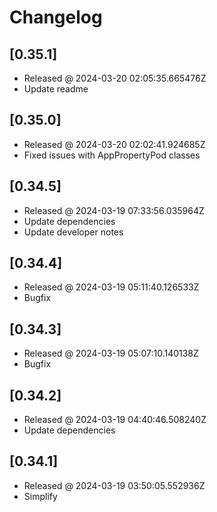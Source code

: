 # Changelog

## [0.35.1]

- Released @ 2024-03-20 02:05:35.665476Z
- Update readme

## [0.35.0]

- Released @ 2024-03-20 02:02:41.924685Z
- Fixed issues with AppPropertyPod classes

## [0.34.5]

- Released @ 2024-03-19 07:33:56.035964Z
- Update dependencies
- Update developer notes

## [0.34.4]

- Released @ 2024-03-19 05:11:40.126533Z
- Bugfix

## [0.34.3]

- Released @ 2024-03-19 05:07:10.140138Z
- Bugfix

## [0.34.2]

- Released @ 2024-03-19 04:40:46.508240Z
- Update dependencies

## [0.34.1]

- Released @ 2024-03-19 03:50:05.552936Z
- Simplify
